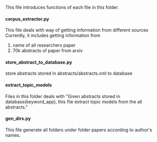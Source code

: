 This file introduces functions of each file in this folder.

#### corpus_extractor.py

This file deals with way of getting information from different sources
Currently, it includes getting information from 
1. name of all researchers paper
2. 70k abstracts of paper from arxiv

#### store_abstract_to_database.py

store abstracts stored in abstracts/abstracts.xml to database

#### extract_topic_models

Files in this folder deals with "Given abstracts stored in database(keyword_app), this file extract topic models from the all abstracts."


#### gen_dirs.py

This file generate all folders under folder papers according to author's names.

